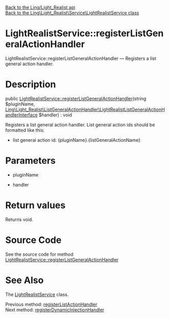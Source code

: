 [Back to the Ling/Light_Realist api](https://github.com/lingtalfi/Light_Realist/blob/master/doc/api/Ling/Light_Realist.md)<br>
[Back to the Ling\Light_Realist\Service\LightRealistService class](https://github.com/lingtalfi/Light_Realist/blob/master/doc/api/Ling/Light_Realist/Service/LightRealistService.md)


LightRealistService::registerListGeneralActionHandler
================



LightRealistService::registerListGeneralActionHandler — Registers a list general action handler.




Description
================


public [LightRealistService::registerListGeneralActionHandler](https://github.com/lingtalfi/Light_Realist/blob/master/doc/api/Ling/Light_Realist/Service/LightRealistService/registerListGeneralActionHandler.md)(string $pluginName, [Ling\Light_Realist\ListGeneralActionHandler\LightRealistListGeneralActionHandlerInterface](https://github.com/lingtalfi/Light_Realist/blob/master/doc/api/Ling/Light_Realist/ListGeneralActionHandler/LightRealistListGeneralActionHandlerInterface.md) $handler) : void




Registers a list general action handler.
List general action ids should be formatted like this:

- list general action id: {pluginName}.{listGeneralActionName}




Parameters
================


- pluginName

    

- handler

    


Return values
================

Returns void.








Source Code
===========
See the source code for method [LightRealistService::registerListGeneralActionHandler](https://github.com/lingtalfi/Light_Realist/blob/master/Service/LightRealistService.php#L488-L494)


See Also
================

The [LightRealistService](https://github.com/lingtalfi/Light_Realist/blob/master/doc/api/Ling/Light_Realist/Service/LightRealistService.md) class.

Previous method: [registerListActionHandler](https://github.com/lingtalfi/Light_Realist/blob/master/doc/api/Ling/Light_Realist/Service/LightRealistService/registerListActionHandler.md)<br>Next method: [registerDynamicInjectionHandler](https://github.com/lingtalfi/Light_Realist/blob/master/doc/api/Ling/Light_Realist/Service/LightRealistService/registerDynamicInjectionHandler.md)<br>

